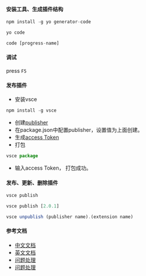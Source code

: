 #### 安装工具、生成插件结构

``` javascript
npm install -g yo generator-code
```
``` javascript
yo code
```

``` javascript
code [progress-name]
```
#### 调试
press `F5` 

#### 发布插件

 - 安装vsce

``` javascript
npm install -g vsce
```

 - 创建[publisher](https://marketplace.visualstudio.com/manage/publishers/wushang)
 - 在package.json中配置publisher，设置值为上面创建。
 - 生成[access Token](https://dev.azure.com/809663381/_usersSettings/tokens)
 - 打包
  
``` javascript
vsce package
```
 - 输入access Token， 打包成功。

#### 发布、更新、删除插件

``` javascript
vsce publish
```

``` javascript
vsce publish [2.0.1]
```

``` javascript
vsce unpublish (publisher name).(extension name)
```

#### 参考文档

 - [中文文档](https://liiked.github.io/VS-Code-Extension-Doc-ZH/#/working-with-extensions/publish-extension)
 - [英文文档](https://code.visualstudio.com/api/working-with-extensions/publishing-extension)
 - [问题处理](https://www.jianshu.com/p/c75d0897e878)
 - [问题处理](https://blog.werner.wiki/how-to-open-recaptcha/)

